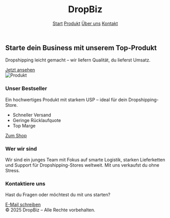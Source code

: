 <!DOCTYPE html>
<html lang="de">
<head>
  <meta charset="UTF-8" />
  <meta name="viewport" content="width=device-width, initial-scale=1.0" />
  <title>DropBiz - Dein Produkt, unser Service</title>
  <script src="https://cdn.tailwindcss.com"></script>
</head>
<body class="bg-white text-gray-800 font-sans">
  <!-- Navigation -->
  <header class="bg-gray-100 shadow-md">
    <div class="max-w-7xl mx-auto px-4 py-4 flex justify-between items-center">
      <h1 class="text-2xl font-bold text-indigo-600">DropBiz</h1>
      <nav class="space-x-4">
        <a href="#home" class="hover:text-indigo-600">Start</a>
        <a href="#product" class="hover:text-indigo-600">Produkt</a>
        <a href="#about" class="hover:text-indigo-600">Über uns</a>
        <a href="#contact" class="hover:text-indigo-600">Kontakt</a>
      </nav>
    </div>
  </header>

  <!-- Hero Section -->
  <section id="home" class="bg-indigo-600 text-white py-20">
    <div class="max-w-4xl mx-auto text-center">
      <h2 class="text-4xl font-bold mb-4">Starte dein Business mit unserem Top-Produkt</h2>
      <p class="mb-6 text-lg">Dropshipping leicht gemacht – wir liefern Qualität, du lieferst Umsatz.</p>
      <a href="#product" class="bg-white text-indigo-600 px-6 py-3 rounded-full font-semibold hover:bg-gray-200 transition">Jetzt ansehen</a>
    </div>
  </section>

  <!-- Produkt Section -->
  <section id="product" class="py-16 bg-gray-50">
    <div class="max-w-5xl mx-auto px-4 grid md:grid-cols-2 gap-8 items-center">
      <img src="https://via.placeholder.com/500" alt="Produkt" class="rounded-xl shadow-lg" />
      <div>
        <h3 class="text-3xl font-bold mb-4">Unser Bestseller</h3>
        <p class="mb-4">Ein hochwertiges Produkt mit starkem USP – ideal für dein Dropshipping-Store.</p>
        <ul class="list-disc list-inside mb-4">
          <li>Schneller Versand</li>
          <li>Geringe Rücklaufquote</li>
          <li>Top Marge</li>
        </ul>
        <a href="#" class="bg-indigo-600 text-white px-5 py-2 rounded-md hover:bg-indigo-700">Zum Shop</a>
      </div>
    </div>
  </section>

  <!-- Über uns Section -->
  <section id="about" class="py-16">
    <div class="max-w-3xl mx-auto text-center">
      <h3 class="text-3xl font-bold mb-4">Wer wir sind</h3>
      <p>Wir sind ein junges Team mit Fokus auf smarte Logistik, starken Lieferketten und Support für Dropshipping-Stores weltweit. Mit uns verkaufst du ohne Stress.</p>
    </div>
  </section>

  <!-- Kontakt Section -->
  <section id="contact" class="bg-indigo-600 text-white py-16">
    <div class="max-w-2xl mx-auto text-center">
      <h3 class="text-3xl font-bold mb-4">Kontaktiere uns</h3>
      <p class="mb-4">Hast du Fragen oder möchtest du mit uns starten?</p>
      <a href="mailto:kontakt@dropbiz.de" class="bg-white text-indigo-600 px-6 py-3 rounded-full font-semibold hover:bg-gray-200 transition">E-Mail schreiben</a>
    </div>
  </section>

  <!-- Footer -->
  <footer class="bg-gray-100 text-center py-6 text-sm">
    &copy; 2025 DropBiz – Alle Rechte vorbehalten.
  </footer>
</body>
</html>

